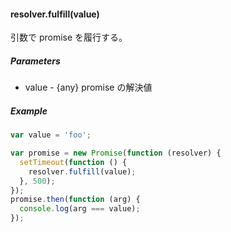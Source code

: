 #### resolver.fulfill(value)
引数で promise を履行する。

##### Parameters
* value - {any} promise の解決値

##### Example
```js
var value = 'foo';

var promise = new Promise(function (resolver) {
  setTimeout(function () {
    resolver.fulfill(value);
  }, 500);
});
promise.then(function (arg) {
  console.log(arg === value);
});
```
